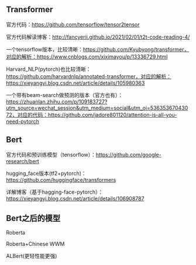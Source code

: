 ## Transformer

官方代码：https://github.com/tensorflow/tensor2tensor

官方代码解读博客：http://fancyerii.github.io/2021/02/01/t2t-code-reading-4/

一个tensorflow版本，比较清晰：https://github.com/Kyubyong/transformer，对应的解析：https://www.cnblogs.com/xiximayou/p/13336729.html

Harvard_NLP(pytorch)也比较清晰：https://github.com/harvardnlp/annotated-transformer，对应的解析：https://xieyangyi.blog.csdn.net/article/details/105980363

一个带有beam-search做预测的版本（官方也有）：https://zhuanlan.zhihu.com/p/109183727?utm_source=wechat_session&utm_medium=social&utm_oi=53635367043072，对应的代码：https://github.com/jadore801120/attention-is-all-you-need-pytorch

## Bert

官方代码和预训练模型（tensorflow）：https://github.com/google-research/bert

hugging_face版本(tf2+pytorch)：https://github.com/huggingface/transformers

详解博客（基于hagging-face-pytorch）：https://xieyangyi.blog.csdn.net/article/details/106908787

## Bert之后的模型

Roberta

Roberta+Chinese WWM

ALBert(更轻性能更强)